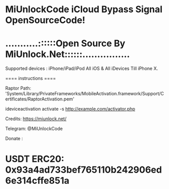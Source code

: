 # MiUnlockCode iCloud Bypass Signal OpenSourceCode!
# ...........::::::Open Source By MiUnlock.Net::::::................

Supported devices : iPhone/iPad/iPod  All iOS & All iDevices Till iPhone X.

==== instructions ====

Raptor Path: 'System/Library/PrivateFrameworks/MobileActivation.framework/Support/Certificates/RaptorActivation.pem'


ideviceactivation activate -s http://example.com/activator.php 


Credits: https://miunlock.net/

Telegram: @MiUnlockCode

Donate :


# USDT ERC20: 0x93a4ad733bef765110b242906ed6e314cffe851a
